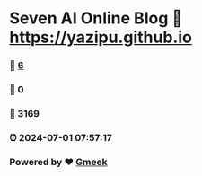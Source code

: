 # Seven AI Online Blog :link: https://yazipu.github.io 
### :page_facing_up: [6](https://yazipu.github.io/tag.html) 
### :speech_balloon: 0 
### :hibiscus: 3169 
### :alarm_clock: 2024-07-01 07:57:17 
### Powered by :heart: [Gmeek](https://github.com/Meekdai/Gmeek)
